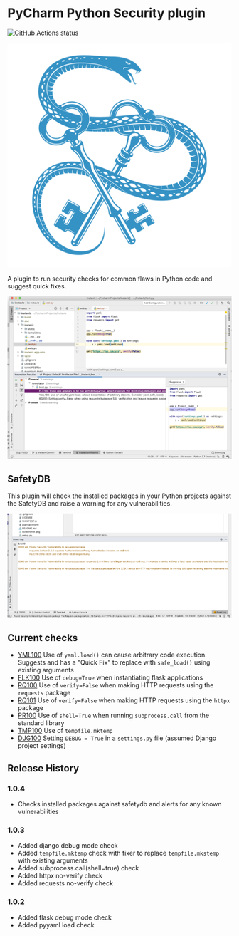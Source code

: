 # PyCharm Python Security plugin

<a href="https://github.com/tonybaloney/pycharm-security"><img alt="GitHub Actions status" src="https://github.com/tonybaloney/pycharm-security/workflows/CI/badge.svg"></a>

![](src/main/resources/META-INF/pluginIcon.svg)

A plugin to run security checks for common flaws in Python code and suggest quick fixes.

![](src/main/resources/META-INF/screenshot.png)

## SafetyDB

This plugin will check the installed packages in your Python projects against the SafetyDB and raise a warning for any vulnerabilities.

![](src/main/resources/META-INF/safetydb-screenshot.png)

## Current checks

* [YML100](doc/checks/YML100.md) Use of `yaml.load()` can cause arbitrary code execution. Suggests and has a "Quick Fix" to replace with `safe_load()` using existing arguments
* [FLK100](doc/checks/FLK100.md) Use of `debug=True` when instantiating flask applications
* [RQ100](doc/checks/RQ100.md) Use of `verify=False` when making HTTP requests using the `requests` package
* [RQ101](doc/checks/RQ101.md) Use of `verify=False` when making HTTP requests using the `httpx` package
* [PR100](doc/checks/PR100.md) Use of `shell=True` when running `subprocess.call` from the standard library
* [TMP100](doc/checks/TMP100.md) Use of `tempfile.mktemp`
* [DJG100](doc/checks/DJG100.md) Setting `DEBUG = True` in a `settings.py` file (assumed Django project settings)

## Release History

### 1.0.4

* Checks installed packages against safetydb and alerts for any known vulnerabilities

### 1.0.3

* Added django debug mode check
* Added `tempfile.mktemp` check with fixer to replace `tempfile.mkstemp` with existing arguments
* Added subprocess.call(shell=true) check
* Added httpx no-verify check
* Added requests no-verify check

### 1.0.2

* Added flask debug mode check
* Added pyyaml load check

